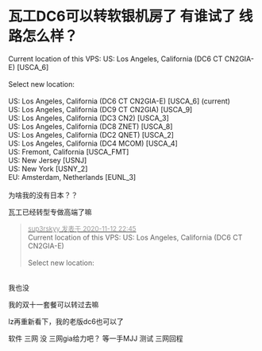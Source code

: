 # 瓦工DC6可以转软银机房了 有谁试了 线路怎么样？


Current location of this VPS: US: Los Angeles, California (DC6 CT CN2GIA-E) [USCA_6]<br />
<br />
Select new location:<br />
<br />
US: Los Angeles, California (DC6 CT CN2GIA-E) [USCA_6] (current)<br />
US: Los Angeles, California (DC9 CT CN2GIA) [USCA_9]<br />
US: Los Angeles, California (DC3 CN2) [USCA_3]<br />
US: Los Angeles, California (DC8 ZNET) [USCA_8]<br />
US: Los Angeles, California (DC2 QNET) [USCA_2]<br />
US: Los Angeles, California (DC4 MCOM) [USCA_4]<br />
US: Fremont, California [USCA_FMT]<br />
US: New Jersey [USNJ]<br />
US: New York [USNY_2]<br />
EU: Amsterdam, Netherlands [EUNL_3]<br />
<br />
为啥我的没有日本？？<img id="aimg_H8Y2W" onclick="zoom(this, this.src, 0, 0, 0)" class="zoom" src="https://cdn.jsdelivr.net/gh/hishis/forum-master/public/images/patch.gif" onmouseover="img_onmouseoverfunc(this)" onload="thumbImg(this)" border="0" alt="" />

瓦工已经转型专做高端了嘛<img src="static/image/smiley/default/lol.gif" smilieid="12" border="0" alt="" />

<div class="quote"><blockquote><font size="2"><a href="https://www.hostloc.com/forum.php?mod=redirect&amp;goto=findpost&amp;pid=9445995&amp;ptid=765963" target="_blank"><font color="#999999">sup3rskyy 发表于 2020-11-12 22:45</font></a></font><br />
Current location of this VPS: US: Los Angeles, California (DC6 CT CN2GIA-E) <br />
<br />
Select new location:</blockquote></div><br />
我也没

我的双十一套餐可以转过去嘛

lz再重新看下，我的老版dc6也可以了

软件 三网 没 三网gia给力吧？ 等一手MJJ 测试 三网回程
